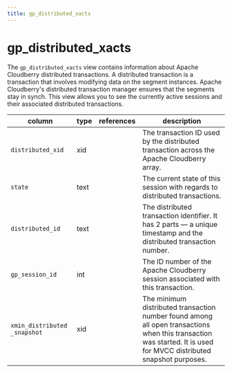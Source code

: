 ```yaml
---
title: gp_distributed_xacts
---
```


# gp_distributed_xacts

The `gp_distributed_xacts` view contains information about Apache Cloudberry distributed transactions. A distributed transaction is a transaction that involves modifying data on the segment instances. Apache Cloudberry's distributed transaction manager ensures that the segments stay in synch. This view allows you to see the currently active sessions and their associated distributed transactions.

|column|type|references|description|
|------|----|----------|-----------|
|`distributed_xid`|xid| |The transaction ID used by the distributed transaction across the Apache Cloudberry array.|
|`state`|text| |The current state of this session with regards to distributed transactions.|
|`distributed_id`|text| |The distributed transaction identifier. It has 2 parts — a unique timestamp and the distributed transaction number.|
|`gp_session_id`|int| |The ID number of the Apache Cloudberry session associated with this transaction.|
|`xmin_distributed _snapshot`|xid| |The minimum distributed transaction number found among all open transactions when this transaction was started. It is used for MVCC distributed snapshot purposes.|
